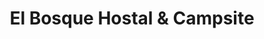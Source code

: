 ---
title: "El Bosque Hostal & Campsite"
url: /medellin/el-bosque-hostal-und-campsite/
shop: Allgemein
---